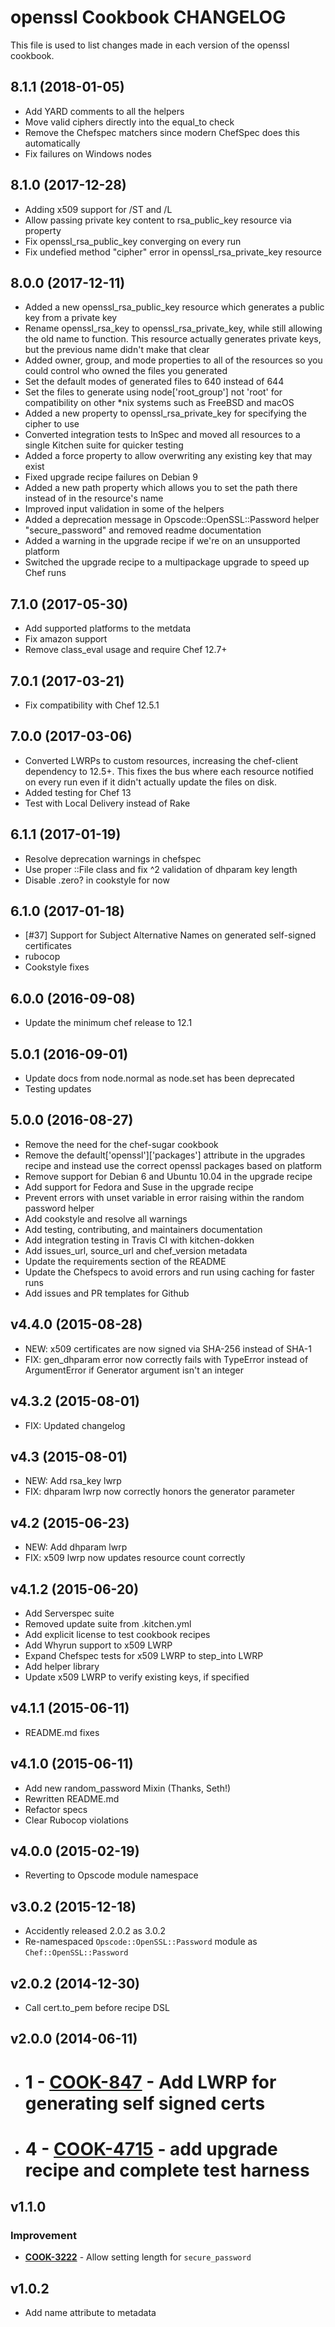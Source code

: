 # openssl Cookbook CHANGELOG

This file is used to list changes made in each version of the openssl cookbook.

## 8.1.1 (2018-01-05)

- Add YARD comments to all the helpers
- Move valid ciphers directly into the equal_to check
- Remove the Chefspec matchers since modern ChefSpec does this automatically
- Fix failures on Windows nodes

## 8.1.0 (2017-12-28)

- Adding x509 support for /ST and /L
- Allow passing private key content to rsa_public_key resource via property
- Fix openssl_rsa_public_key converging on every run
- Fix undefied method "cipher" error in openssl_rsa_private_key resource

## 8.0.0 (2017-12-11)

- Added a new openssl_rsa_public_key resource which generates a public key from a private key
- Rename openssl_rsa_key to openssl_rsa_private_key, while still allowing the old name to function. This resource actually generates private keys, but the previous name didn't make that clear
- Added owner, group, and mode properties to all of the resources so you could control who owned the files you generated
- Set the default modes of generated files to 640 instead of 644
- Set the files to generate using node['root_group'] not 'root' for compatibility on other *nix systems such as FreeBSD and macOS
- Added a new property to openssl_rsa_private_key for specifying the cipher to use
- Converted integration tests to InSpec and moved all resources to a single Kitchen suite for quicker testing
- Added a force property to allow overwriting any existing key that may exist
- Fixed upgrade recipe failures on Debian 9
- Added a new path property which allows you to set the path there instead of in the resource's name
- Improved input validation in some of the helpers
- Added a deprecation message in Opscode::OpenSSL::Password helper "secure_password" and removed readme documentation
- Added a warning in the upgrade recipe if we're on an unsupported platform
- Switched the upgrade recipe to a multipackage upgrade to speed up Chef runs

## 7.1.0 (2017-05-30)

- Add supported platforms to the metdata
- Fix amazon support
- Remove class_eval usage and require Chef 12.7+

## 7.0.1 (2017-03-21)

- Fix compatibility with Chef 12.5.1

## 7.0.0 (2017-03-06)

- Converted LWRPs to custom resources, increasing the chef-client dependency to 12.5+. This fixes the bus where each resource notified on every run even if it didn't actually update the files on disk.
- Added testing for Chef 13
- Test with Local Delivery instead of Rake

## 6.1.1 (2017-01-19)

- Resolve deprecation warnings in chefspec
- Use proper ::File class and fix ^2 validation of dhparam key length
- Disable .zero? in cookstyle for now

## 6.1.0 (2017-01-18)

- [#37] Support for Subject Alternative Names on generated self-signed certificates
- rubocop
- Cookstyle fixes

## 6.0.0 (2016-09-08)

- Update the minimum chef release to 12.1

## 5.0.1 (2016-09-01)
- Update docs from node.normal as node.set has been deprecated
- Testing updates

## 5.0.0 (2016-08-27)

- Remove the need for the chef-sugar cookbook
- Remove the default['openssl']['packages'] attribute in the upgrades recipe and instead use the correct openssl packages based on platform
- Remove support for Debian 6 and Ubuntu 10.04 in the upgrade recipe
- Add support for Fedora and Suse in the upgrade recipe
- Prevent errors with unset variable in error raising within the random password helper
- Add cookstyle and resolve all warnings
- Add testing, contributing, and maintainers documentation
- Add integration testing in Travis CI with kitchen-dokken
- Add issues_url, source_url and chef_version metadata
- Update the requirements section of the README
- Update the Chefspecs to avoid errors and run using caching for faster runs
- Add issues and PR templates for Github

## v4.4.0 (2015-08-28)

- NEW: x509 certificates are now signed via SHA-256 instead of SHA-1
- FIX: gen_dhparam error now correctly fails with TypeError instead of ArgumentError if Generator argument isn't an integer

## v4.3.2 (2015-08-01)

- FIX: Updated changelog

## v4.3 (2015-08-01)

- NEW: Add rsa_key lwrp
- FIX: dhparam lwrp now correctly honors the generator parameter

## v4.2 (2015-06-23)

- NEW: Add dhparam lwrp
- FIX: x509 lwrp now updates resource count correctly

## v4.1.2 (2015-06-20)

- Add Serverspec suite
- Removed update suite from .kitchen.yml
- Add explicit license to test cookbook recipes
- Add Whyrun support to x509 LWRP
- Expand Chefspec tests for x509 LWRP to step_into LWRP
- Add helper library
- Update x509 LWRP to verify existing keys, if specified

## v4.1.1 (2015-06-11)

- README.md fixes

## v4.1.0 (2015-06-11)

- Add new random_password Mixin (Thanks, Seth!)
- Rewritten README.md
- Refactor specs
- Clear Rubocop violations

## v4.0.0 (2015-02-19)

- Reverting to Opscode module namespace

## v3.0.2 (2015-12-18)

- Accidently released 2.0.2 as 3.0.2
- Re-namespaced `Opscode::OpenSSL::Password` module as `Chef::OpenSSL::Password`

## v2.0.2 (2014-12-30)

- Call cert.to_pem before recipe DSL

## v2.0.0 (2014-06-11)

- # 1 - **[COOK-847](https://tickets.chef.io/browse/COOK-847)** - Add LWRP for generating self signed certs

- # 4 - **[COOK-4715](https://tickets.chef.io/browse/COOK-4715)** - add upgrade recipe and complete test harness

## v1.1.0

### Improvement

- **[COOK-3222](https://tickets.chef.io/browse/COOK-3222)** - Allow setting length for `secure_password`

## v1.0.2

- Add name attribute to metadata
